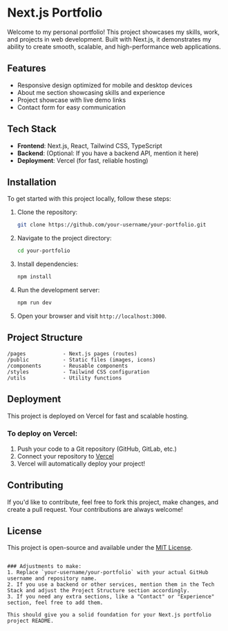 # Next.js Portfolio

Welcome to my personal portfolio! This project showcases my skills, work, and projects in web development. Built with Next.js, it demonstrates my ability to create smooth, scalable, and high-performance web applications.

## Features

- Responsive design optimized for mobile and desktop devices
- About me section showcasing skills and experience
- Project showcase with live demo links
- Contact form for easy communication

## Tech Stack

- **Frontend**: Next.js, React, Tailwind CSS, TypeScript
- **Backend**: (Optional: If you have a backend API, mention it here)
- **Deployment**: Vercel (for fast, reliable hosting)

## Installation

To get started with this project locally, follow these steps:

1. Clone the repository:

   ```bash
   git clone https://github.com/your-username/your-portfolio.git
   ```

2. Navigate to the project directory:

   ```bash
   cd your-portfolio
   ```

3. Install dependencies:

   ```bash
   npm install
   ```

4. Run the development server:

   ```bash
   npm run dev
   ```

5. Open your browser and visit `http://localhost:3000`.

## Project Structure

```
/pages            - Next.js pages (routes)
/public           - Static files (images, icons)
/components       - Reusable components
/styles           - Tailwind CSS configuration
/utils            - Utility functions
```

## Deployment

This project is deployed on Vercel for fast and scalable hosting.

### To deploy on Vercel:

1. Push your code to a Git repository (GitHub, GitLab, etc.)
2. Connect your repository to [Vercel](https://vercel.com)
3. Vercel will automatically deploy your project!

## Contributing

If you'd like to contribute, feel free to fork this project, make changes, and create a pull request. Your contributions are always welcome!

## License

This project is open-source and available under the [MIT License](LICENSE).
```

### Adjustments to make:
1. Replace `your-username/your-portfolio` with your actual GitHub username and repository name.
2. If you use a backend or other services, mention them in the Tech Stack and adjust the Project Structure section accordingly.
3. If you need any extra sections, like a "Contact" or "Experience" section, feel free to add them. 

This should give you a solid foundation for your Next.js portfolio project README.